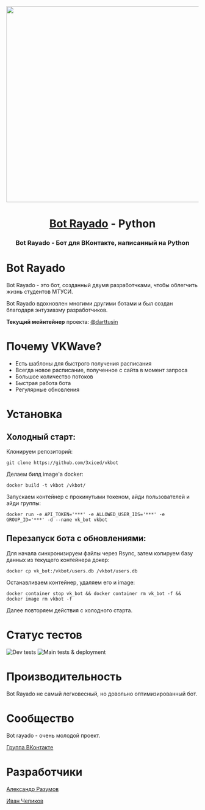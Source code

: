 <div align="center">
  <a href="https://github.com/3xiced/vkbot/">
    <img src="https://sun9-2.userapi.com/impf/rk2ygDyEHBqBLbBUPpWGRKfP4n-envluGtF3Vg/T5XaeQtts3E.jpg?size=1024x1024&quality=95&sign=f48c68a1368be545efd1e88ad36d4ca1&type=album" height="512">
  </a>
  <h1><a href="https://github.com/3xiced/vkbot">Bot Rayado</a> - Python</h1>
  <h3>Bot Rayado - Бот для ВКонтакте, написанный на Python</h3>
</div>

# Bot Rayado

Bot Rayado - это бот, созданный двумя разработчками, чтобы облегчить жизнь студентов МТУСИ.

Bot Rayado вдохновлен многими другими ботами и был создан благодаря энтузиазму разработчиков.

**Текущий мейнтейнер** проекта: [@darttusin](https://github.com/darttusin)
# Почему VKWave?

- Есть шаблоны для быстрого получения расписания
- Всегда новое расписание, полученное с сайта в момент запроса
- Большое количество потоков
- Быстрая работа бота
- Регулярные обновления

# Установка

## Холодный старт:

Клонируем репозиторий:
```
git clone https://github.com/3xiced/vkbot
```

Делаем билд image'a docker:
```
docker build -t vkbot /vkbot/
```

Запускаем контейнер с прокинутыми токеном, айди пользователей и айди группы:
```
docker run -e API_TOKEN='***' -e ALLOWED_USER_IDS='***' -e GROUP_ID='***' -d --name vk_bot vkbot
```

## Перезапуск бота с обновлениями:

Для начала синхронизируем файлы через Rsync, затем копируем базу данных из текущего контейнера докер:
```
docker cp vk_bot:/vkbot/users.db /vkbot/users.db
```

Останавливаем контейнер, удаляем его и image:
```
docker container stop vk_bot && docker container rm vk_bot -f && docker image rm vkbot -f
```

Далее повторяем действия с холодного старта.

# Статус тестов

![Dev tests](https://github.com/3xiced/vkbot/actions/workflows/python-app-dev.yml/badge.svg)
![Main tests & deployment](https://github.com/3xiced/vkbot/actions/workflows/python-app-main.yml/badge.svg)
# Производительность

Bot Rayado не самый легковесный, но довольно оптимизированный бот.

# Сообщество

Bot rayado - очень молодой проект.

[Группа ВКонтакте](https://vk.com/botrayado)

# Разработчики

[Александр Разумов](https://vk.com/lamabot2000)

[Иван Чепиков](https://vk.com/crymother)
